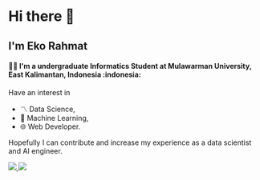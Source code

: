 <h1> Hi there 👋</h1>
<h2> I'm Eko Rahmat </h2>

<h4> 🧑‍💻 I'm a undergraduate Informatics Student at Mulawarman University, East Kalimantan, Indonesia :indonesia:</h4>
<p> Have an interest in <ul> <li> 〽️ Data Science,</li><li> 🤖 Machine Learning,</li><li> 🌐 Web Developer.</li></ul> Hopefully I can contribute and increase my experience as a data scientist and AI engineer. </p>

<div style="display:flex;flex-direction:row;">
  <a href="https://github.com/Echo271/">
    <img src="https://github-readme-stats.vercel.app/api?username=echo271&show_icons=true&theme=github_dark&include_all_commits=true&count_private=true">
    <img src="https://github-readme-stats.vercel.app/api/top-langs/?username=echo271&layout=compact&theme=github_dark&langs_count=8">
  </a>
</div>
